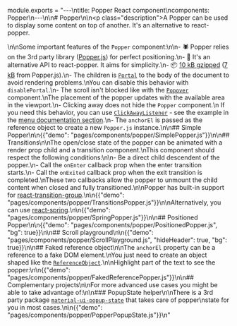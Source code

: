 module.exports = "---\ntitle: Popper React component\ncomponents: Popper\n---\n\n# Popper\n\n<p class=\"description\">A Popper can be used to display some content on top of another. It's an alternative to react-popper.</p>\n\nSome important features of the `Popper` component:\n\n- 🕷 Popper relies on the 3rd party library ([Popper.js](https://github.com/FezVrasta/popper.js)) for perfect positioning.\n- 💄 It's an alternative API to react-popper. It aims for simplicity.\n- 📦 [10 kB gzipped](/size-snapshot) ([7 kB](https://bundlephobia.com/result?p=popper.js) from Popper.js).\n- The children is [`Portal`](/components/portal/) to the body of the document to avoid rendering problems.\nYou can disable this behavior with `disablePortal`.\n- The scroll isn't blocked like with the [`Popover`](/components/popover/) component.\nThe placement of the popper updates with the available area in the viewport.\n- Clicking away does not hide the `Popper` component.\n  If you need this behavior, you can use [`ClickAwayListener`](/components/click-away-listener/) - see the example in the [menu documentation section](/components/menus/#menulist-composition).\n- The `anchorEl` is passed as the reference object to create a new `Popper.js` instance.\n\n## Simple Popper\n\n{{\"demo\": \"pages/components/popper/SimplePopper.js\"}}\n\n## Transitions\n\nThe open/close state of the popper can be animated with a render prop child and a transition component.\nThis component should respect the following conditions:\n\n- Be a direct child descendent of the popper.\n- Call the `onEnter` callback prop when the enter transition starts.\n- Call the `onExited` callback prop when the exit transition is completed.\nThese two callbacks allow the popper to unmount the child content when closed and fully transitioned.\n\nPopper has built-in support for [react-transition-group](https://github.com/reactjs/react-transition-group).\n\n{{\"demo\": \"pages/components/popper/TransitionsPopper.js\"}}\n\nAlternatively, you can use [react-spring](https://github.com/react-spring/react-spring).\n\n{{\"demo\": \"pages/components/popper/SpringPopper.js\"}}\n\n## Positioned Popper\n\n{{\"demo\": \"pages/components/popper/PositionedPopper.js\", \"bg\": true}}\n\n## Scroll playground\n\n{{\"demo\": \"pages/components/popper/ScrollPlayground.js\", \"hideHeader\": true, \"bg\": true}}\n\n## Faked reference object\n\nThe `anchorEl` property can be a reference to a fake DOM element.\nYou just need to create an object shaped like the [`ReferenceObject`](https://github.com/FezVrasta/popper.js/blob/0642ce0ddeffe3c7c033a412d4d60ce7ec8193c3/packages/popper/index.d.ts#L118-L123).\n\nHighlight part of the text to see the popper:\n\n{{\"demo\": \"pages/components/popper/FakedReferencePopper.js\"}}\n\n## Complementary projects\n\nFor more advanced use cases you might be able to take advantage of:\n\n### PopupState helper\n\nThere is a 3rd party package [`material-ui-popup-state`](https://github.com/jcoreio/material-ui-popup-state) that takes care of popper\nstate for you in most cases.\n\n{{\"demo\": \"pages/components/popper/PopperPopupState.js\"}}\n"